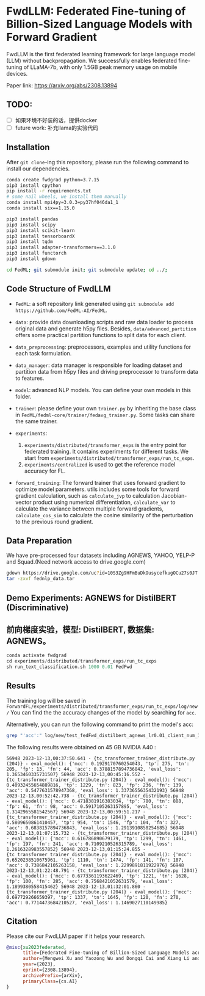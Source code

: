 # FwdLLM: Federated Fine-tuning of Billion-Sized Language Models with Forward Gradient

FwdLLM is the first federated learning framework for large language model (LLM) without backpropagation.
We successfully enables federated fine-tuning of LLaMA-7b, with only 1.5GB peak memory usage on mobile devices.

Paper link: https://arxiv.org/abs/2308.13894

## TODO:
- [ ] 如果环境不好装的话，提供docker
- [ ] future work: 补充llama的实验代码

## Installation
<!-- http://doc.fedml.ai/#/installation -->
After `git clone`-ing this repository, please run the following command to install our dependencies.

```bash
conda create fwdgrad python=3.7.15
pip3 install cpython
pip install -r requirements.txt
# some nail wheels, we install them manually
conda install mpi4py=3.0.3=py37hf046da1_1
conda install six==1.15.0

pip3 install pandas
pip3 install scipy
pip3 install scikit-learn
pip3 install tensorboardX
pip3 install tqdm
pip3 install adapter-transformers==3.1.0
pip3 install functorch
pip3 install gdown

cd FedML; git submodule init; git submodule update; cd ../; 
```

## Code Structure of FwdLLM

- `FedML`: a soft repository link generated using `git submodule add https://github.com/FedML-AI/FedML`.

- `data`: provide data downloading scripts and raw data loader to process original data and generate h5py files. Besides, `data/advanced_partition` offers some practical partition functions to split data for each client.

- `data_preprocessing`: preprocessors, examples and utility functions for each task formulation.

- `data_manager`: data manager is responsible for loading dataset and partition data from h5py files and driving preprocessor to transform data to features.

- `model`: advanced NLP models. You can define your own models in this folder.

- `trainer`: please define your own `trainer.py` by inheriting the base class in `FedML/fedml-core/trainer/fedavg_trainer.py`.
Some tasks can share the same trainer.

- `experiments`: 
    1. `experiments/distributed/transformer_exps` is the entry point for federated training. It contains experiments for different tasks. We start from `experiments/distributed/transformer_exps/run_tc_exps`.
    2. `experiments/centralized` is used to get the reference model accuracy for FL. 

- `forward_training`: The forward trainer that uses forward gradient to optimize model parameters. utils includes some tools for forward gradient calculation, such as `calculate_jvp` to calculation Jacobian-vector product using numerical differentiation, `calculate_var` to calculate the variance between multiple forward gradients, `calculate_cos_sim` to calculate the cosine similarity of the perturbation to the previous round gradient.

## Data Preparation
We have pre-processed four datasets including AGNEWS, YAHOO, YELP-P and Squad.(Need network access to drive.google.com)
```bash
gdown https://drive.google.com/uc?id=10S3Zg9HFmBuDkOusycefkugOCu27s0JT
tar -zxvf fednlp_data.tar
```

## Demo Experiments: AGNEWS for DistilBERT (Discriminative)
## 前向梯度实验，模型: DistilBERT, 数据集: AGNEWS。
```python
conda activate fwdgrad
cd experiments/distributed/transformer_exps/run_tc_exps
sh run_text_classification.sh 1000 0.01 FedFwd
```

## Results
The training log will be saved in `ForwardFL/experiments/distributed/transformer_exps/run_tc_exps/log/new/`
You can find the the accuracy changes of the model by searching for `acc`.

Alternatively, you can run the following command to print the model's acc:
```bash
grep "'acc':" log/new/test_fedFwd_distilbert_agnews_lr0.01_client_num_100_numerical.log
```
The following results were obtained on 45 GB NVIDIA A40 :

`56948 2023-12-13,00:37:50.641 - {tc_transformer_trainer_distribute.py (204)} - eval_model(): {'mcc': 0.1929170760254043, 'tp': 275, 'tn': 205, 'fp': 13, 'fn': 44, 'acc': 0.3788157894736842, 'eval_loss': 1.3653460335731507}
56948 2023-12-13,00:45:16.552 - {tc_transformer_trainer_distribute.py (204)} - eval_model(): {'mcc': 0.40932455654889816, 'tp': 1229, 'tn': 823, 'fp': 236, 'fn': 139, 'acc': 0.5477631578947368, 'eval_loss': 1.3373655635432193}
56948 2023-12-13,00:52:42.738 - {tc_transformer_trainer_distribute.py (204)} - eval_model(): {'mcc': 0.4718381916383034, 'tp': 780, 'tn': 888, 'fp': 61, 'fn': 98, 'acc': 0.5917105263157895, 'eval_loss': 1.3142965581542567}
56948 2023-12-13,00:59:51.217 - {tc_transformer_trainer_distribute.py (204)} - eval_model(): {'mcc': 0.5809650861410457, 'tp': 954, 'tn': 1546, 'fp': 104, 'fn': 327, 'acc': 0.6838157894736843, 'eval_loss': 1.2913910858254685}
56948 2023-12-13,01:07:15.732 - {tc_transformer_trainer_distribute.py (204)} - eval_model(): {'mcc': 0.616786890679179, 'tp': 1299, 'tn': 1461, 'fp': 197, 'fn': 241, 'acc': 0.7109210526315789, 'eval_loss': 1.2616328983557852}
56948 2023-12-13,01:15:24.855 - {tc_transformer_trainer_distribute.py (204)} - eval_model(): {'mcc': 0.6520238510675961, 'tp': 1110, 'tn': 1474, 'fp': 141, 'fn': 187, 'acc': 0.7386842105263158, 'eval_loss': 1.2299891811922976}
56948 2023-12-13,01:22:48.791 - {tc_transformer_trainer_distribute.py (204)} - eval_model(): {'mcc': 0.6773361193622469, 'tp': 1221, 'tn': 1628, 'fp': 100, 'fn': 285, 'acc': 0.7568421052631579, 'eval_loss': 1.1899380558415462}
56948 2023-12-13,01:32:01.860 - {tc_transformer_trainer_distribute.py (204)} - eval_model(): {'mcc': 0.697729266659397, 'tp': 1337, 'tn': 1645, 'fp': 120, 'fn': 270, 'acc': 0.7714473684210527, 'eval_loss': 1.1469027110149985}`

<!-- ## Demo Experiments: LLaMA for Squad (Generative)

**TODO**: add the code for LLaMA-7b
### Training
```python
```

### Evaluation（给别人我们训好的checkpoint）
```python
``` -->


## Citation
Please cite our FwdLLM paper if it helps your research.
```bib
@misc{xu2023federated,
      title={Federated Fine-tuning of Billion-Sized Language Models across Mobile Devices}, 
      author={Mengwei Xu and Yaozong Wu and Dongqi Cai and Xiang Li and Shangguang Wang},
      year={2023},
      eprint={2308.13894},
      archivePrefix={arXiv},
      primaryClass={cs.AI}
}
```
